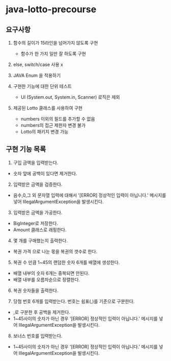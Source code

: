 # java-lotto-precourse


## 요구사항
1. 함수의 길이가 15라인을 넘어가지 않도록 구현
    + 함수가 한 가지 일만 잘 하도록 구현

2. else, switch/case 사용 x

3. JAVA Enum 을 적용하기

4. 구현한 기능에 대한 단위 테스트
    + UI (System.out, System.in, Scanner) 로직은 제외

5. 제공된 Lotto 클래스를 사용하여 구현
    + numbers 이외의 필드를 추가할 수 없음
    + numbers의 접근 제한자 변경 불가
    + Lotto의 패키지 변경 가능

## 구현 기능 목록
1. 구입 금액을 입력받는다.
+ 숫자 앞에 공백이 있다면 제거한다.

2. 입력받은 금액을 검증한다.
+ 음수,0,그 외 문자열 입력에 대해서 '[ERROR] 정상적인 입력이 아닙니다.' 메시지를 넣어 IllegalArgumentException을 발생시킨다.

3. 입력받은 금액을 가공한다.
+ BigInteger로 저장한다.
+ Amount 클래스로 래핑한다.

4. 몇 개를 구매했는지 출력한다.
+ 복권 가격 으로 나눈 몫을 복권의 갯수로 한다.

5. 복권 수 만큼 1~45의 랜덤한 숫자 6개를 배열에 생성한다. 
+ 배열 내부의 숫자 6개는 중복되면 안된다.
+ 배열 내부를 오름차순으로 정렬한다.

6. 복권 숫자들을 출력한다.

7. 당첨 번호 6개를 입력받는다. 번호는 쉼표(,)를 기준으로 구분한다.
+ ,로 구분한 후 공백을 제거한다. 
+ 1~45사이의 숫자가 아닌 경우 '[ERROR] 정상적인 입력이 아닙니다.' 메시지를 넣어 IllegalArgumentException을 발생시킨다.

8. 보너스 번호를 입력받는다.
+ 1~45사이의 숫자가 아닌 경우 '[ERROR] 정상적인 입력이 아닙니다.' 메시지를 넣어 IllegalArgumentException을 발생시킨다.
